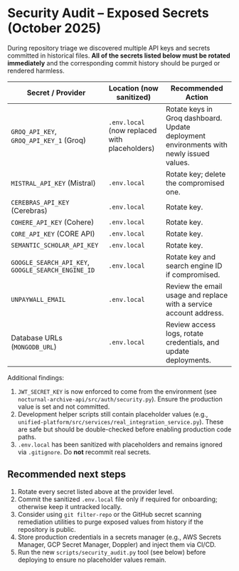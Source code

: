 # Security Audit – Exposed Secrets (October 2025)

During repository triage we discovered multiple API keys and secrets committed in historical files. **All of the secrets listed below must be rotated immediately** and the corresponding commit history should be purged or rendered harmless.

| Secret / Provider | Location (now sanitized) | Recommended Action |
|-------------------|--------------------------|--------------------|
| `GROQ_API_KEY`, `GROQ_API_KEY_1` (Groq) | `.env.local` (now replaced with placeholders) | Rotate keys in Groq dashboard. Update deployment environments with newly issued values. |
| `MISTRAL_API_KEY` (Mistral) | `.env.local` | Rotate key; delete the compromised one. |
| `CEREBRAS_API_KEY` (Cerebras) | `.env.local` | Rotate key. |
| `COHERE_API_KEY` (Cohere) | `.env.local` | Rotate key. |
| `CORE_API_KEY` (CORE API) | `.env.local` | Rotate key. |
| `SEMANTIC_SCHOLAR_API_KEY` | `.env.local` | Rotate key. |
| `GOOGLE_SEARCH_API_KEY`, `GOOGLE_SEARCH_ENGINE_ID` | `.env.local` | Rotate key and search engine ID if compromised. |
| `UNPAYWALL_EMAIL` | `.env.local` | Review the email usage and replace with a service account address. |
| Database URLs (`MONGODB_URL`) | `.env.local` | Review access logs, rotate credentials, and update deployments. |

Additional findings:

1. `JWT_SECRET_KEY` is now enforced to come from the environment (see `nocturnal-archive-api/src/auth/security.py`). Ensure the production value is set and not committed.
2. Development helper scripts still contain placeholder values (e.g., `unified-platform/src/services/real_integration_service.py`). These are safe but should be double-checked before enabling production code paths.
3. `.env.local` has been sanitized with placeholders and remains ignored via `.gitignore`. Do **not** recommit real secrets.

## Recommended next steps

1. Rotate every secret listed above at the provider level.
2. Commit the sanitized `.env.local` file only if required for onboarding; otherwise keep it untracked locally.
3. Consider using `git filter-repo` or the GitHub secret scanning remediation utilities to purge exposed values from history if the repository is public.
4. Store production credentials in a secrets manager (e.g., AWS Secrets Manager, GCP Secret Manager, Doppler) and inject them via CI/CD.
5. Run the new `scripts/security_audit.py` tool (see below) before deploying to ensure no placeholder values remain.
